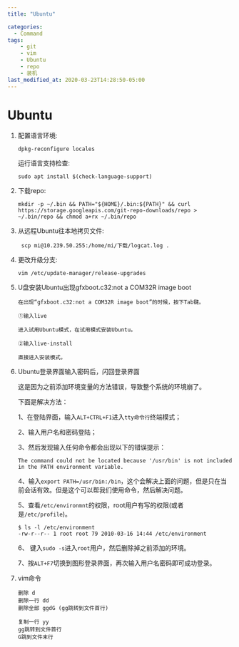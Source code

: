 ```yaml
---
title: "Ubuntu"

categories:
  - Command
tags:
    - git
    - vim
    - Ubuntu
    - repo
    - 装机
last_modified_at: 2020-03-23T14:28:50-05:00
---
```


# Ubuntu
1. 配置语言环境:
	
	`dpkg-reconfigure locales`
	
	运行语言支持检查:
	
	`sudo apt install $(check-language-support)`
	
	
2. 下载repo:
	
	`mkdir -p ~/.bin && PATH="${HOME}/.bin:${PATH}" && curl https://storage.googleapis.com/git-repo-downloads/repo > ~/.bin/repo && chmod a+rx ~/.bin/repo`
	
3. 从远程Ubuntu往本地拷贝文件:

	` scp mi@10.239.50.255:/home/mi/下载/logcat.log .`
	
4. 更改升级分支:

	`vim /etc/update-manager/release-upgrades`
	
5. U盘安装Ubuntu出现gfxboot.c32:not a COM32R image boot

	```
	在出现“gfxboot.c32:not a COM32R image boot”的时候，按下Tab键。

	①输入live

	进入试用Ubuntu模式，在试用模式安装Ubuntu。

	②输入live-install

	直接进入安装模式。
	```
	
6. Ubuntu登录界面输入密码后，闪回登录界面
	
	这是因为之前添加环境变量的方法错误，导致整个系统的环境崩了。
	
	下面是解决方法：

	1、在登陆界面，输入`ALT+CTRL+F1`进入`tty命令行`终端模式；

	2、输入用户名和密码登陆；

	3、然后发现输入任何命令都会出现以下的错误提示：

	`The command could not be located because '/usr/bin' is not included in the PATH environment variable.`

	4、输入`export PATH=/usr/bin:/bin`，这个会解决上面的问题，但是只在当前会话有效。但是这个可以帮我们使用命令，然后解决问题。

	5、查看`/etc/environmnt`的权限，root用户有写的权限(或者是`/etc/profile`)。

	```
	$ ls -l /etc/environment
	-rw-r--r-- 1 root root 79 2010-03-16 14:44 /etc/environment
	```

	6、 键入`sudo -s`进入`root`用户，然后删除掉之前添加的环境。

	7、按`ALT+F7`切换到图形登录界面，再次输入用户名密码即可成功登录。
	
7. vim命令

	```
	删除 d
	删除一行 dd
	删除全部 ggdG (gg跳转到文件首行)

	复制一行 yy
	gg跳转到文件首行
	G跳到文件末行
	```
	
	
